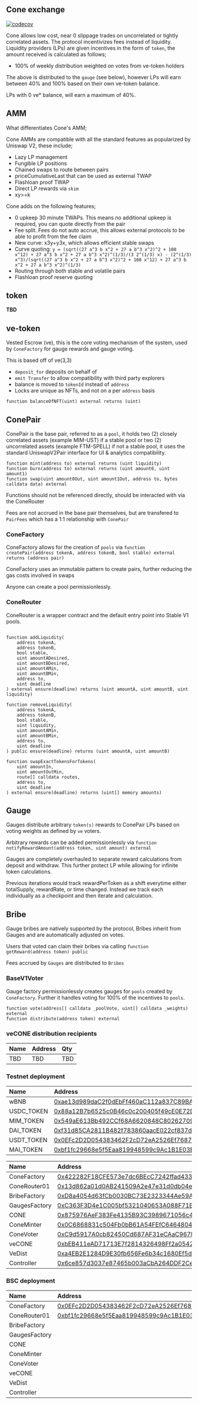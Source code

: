 ## Cone exchange

[![codecov](https://codecov.io/gh/cone-exchange/cone-contracts/branch/master/graph/badge.svg?token=U94WAFLRT7)](https://codecov.io/gh/cone-exchange/cone-contracts)

Cone allows low cost, near 0 slippage trades on uncorrelated or tightly correlated assets. The protocol incentivizes
fees instead of liquidity. Liquidity providers (LPs) are given incentives in the form of `token`, the amount received is
calculated as follows;

* 100% of weekly distribution weighted on votes from ve-token holders

The above is distributed to the `gauge` (see below), however LPs will earn between 40% and 100% based on their own
ve-token balance.

LPs with 0 ve* balance, will earn a maximum of 40%.

## AMM

What differentiates Cone's AMM;

Cone AMMs are compatible with all the standard features as popularized by Uniswap V2, these include;

* Lazy LP management
* Fungible LP positions
* Chained swaps to route between pairs
* priceCumulativeLast that can be used as external TWAP
* Flashloan proof TWAP
* Direct LP rewards via `skim`
* xy>=k

Cone adds on the following features;

* 0 upkeep 30 minute TWAPs. This means no additional upkeep is required, you can quote directly from the pair
* Fee split. Fees do not auto accrue, this allows external protocols to be able to profit from the fee claim
* New curve: x3y+y3x, which allows efficient stable swaps
* Curve
  quoting: `y = (sqrt((27 a^3 b x^2 + 27 a b^3 x^2)^2 + 108 x^12) + 27 a^3 b x^2 + 27 a b^3 x^2)^(1/3)/(3 2^(1/3) x) - (2^(1/3) x^3)/(sqrt((27 a^3 b x^2 + 27 a b^3 x^2)^2 + 108 x^12) + 27 a^3 b x^2 + 27 a b^3 x^2)^(1/3)`
* Routing through both stable and volatile pairs
* Flashloan proof reserve quoting

## token

**TBD**

## ve-token

Vested Escrow (ve), this is the core voting mechanism of the system, used by `ConeFactory` for gauge rewards and gauge
voting.

This is based off of ve(3,3)

* `deposit_for` deposits on behalf of
* `emit Transfer` to allow compatibility with third party explorers
* balance is moved to `tokenId` instead of `address`
* Locks are unique as NFTs, and not on a per `address` basis

```
function balanceOfNFT(uint) external returns (uint)
```

## ConePair

ConePair is the base pair, referred to as a `pool`, it holds two (2) closely correlated assets (example MIM-UST) if a
stable pool or two (2) uncorrelated assets (example FTM-SPELL) if not a stable pool, it uses the standard UniswapV2Pair
interface for UI & analytics compatibility.

```
function mint(address to) external returns (uint liquidity)
function burn(address to) external returns (uint amount0, uint amount1)
function swap(uint amount0Out, uint amount1Out, address to, bytes calldata data) external
```

Functions should not be referenced directly, should be interacted with via the ConeRouter

Fees are not accrued in the base pair themselves, but are transfered to `PairFees` which has a 1:1 relationship
with `ConePair`

### ConeFactory

ConeFactory allows for the creation of `pools`
via ```function createPair(address tokenA, address tokenB, bool stable) external returns (address pair)```

ConeFactory uses an immutable pattern to create pairs, further reducing the gas costs involved in swaps

Anyone can create a pool permissionlessly.

### ConeRouter

ConeRouter is a wrapper contract and the default entry point into Stable V1 pools.

```

function addLiquidity(
    address tokenA,
    address tokenB,
    bool stable,
    uint amountADesired,
    uint amountBDesired,
    uint amountAMin,
    uint amountBMin,
    address to,
    uint deadline
) external ensure(deadline) returns (uint amountA, uint amountB, uint liquidity)

function removeLiquidity(
    address tokenA,
    address tokenB,
    bool stable,
    uint liquidity,
    uint amountAMin,
    uint amountBMin,
    address to,
    uint deadline
) public ensure(deadline) returns (uint amountA, uint amountB)

function swapExactTokensForTokens(
    uint amountIn,
    uint amountOutMin,
    route[] calldata routes,
    address to,
    uint deadline
) external ensure(deadline) returns (uint[] memory amounts)

```

## Gauge

Gauges distribute arbitrary `token(s)` rewards to ConePair LPs based on voting weights as defined by `ve` voters.

Arbitrary rewards can be added permissionlessly
via ```function notifyRewardAmount(address token, uint amount) external```

Gauges are completely overhauled to separate reward calculations from deposit and withdraw. This further protect LP
while allowing for infinite token calculations.

Previous iterations would track rewardPerToken as a shift everytime either totalSupply, rewardRate, or time changed.
Instead we track each individually as a checkpoint and then iterate and calculation.

## Bribe

Gauge bribes are natively supported by the protocol, Bribes inherit from Gauges and are automatically adjusted on votes.

Users that voted can claim their bribes via calling ```function getReward(address token) public```

Fees accrued by `Gauges` are distributed to `Bribes`

### BaseV1Voter

Gauge factory permissionlessly creates gauges for `pools` created by `ConeFactory`. Further it handles voting for 100%
of the incentives to `pools`.

```
function vote(address[] calldata _poolVote, uint[] calldata _weights) external
function distribute(address token) external
```

### veCONE distribution recipients

| Name | Address | Qty |
|:-----|:--------|:----|
| TBD   | TBD     | TBD |

### Testnet deployment

| Name       | Address                                                                                                                           |
|:-----------|:----------------------------------------------------------------------------------------------------------------------------------|
| wBNB       | [0xae13d989daC2f0dEbFf460aC112a837C89BAa7cd](https://testnet.bscscan.com/address/0xae13d989daC2f0dEbFf460aC112a837C89BAa7cd#code) |
| USDC_TOKEN | [0x88a12B7b6525c0B46c0c200405f49cE0E72D71Aa](https://testnet.bscscan.com/address/0x88a12B7b6525c0B46c0c200405f49cE0E72D71Aa#code) |
| MIM_TOKEN  | [0x549aE613Bb492CCf68A6620848C80262709a1fb4](https://testnet.bscscan.com/address/0x549aE613Bb492CCf68A6620848C80262709a1fb4#code) |
| DAI_TOKEN  | [0xf31d85CA2811B482f783860aacE022cf837dF7fE](https://testnet.bscscan.com/address/0xf31d85CA2811B482f783860aacE022cf837dF7fE#code) |
| USDT_TOKEN | [0x0EFc2D2D054383462F2cD72eA2526Ef7687E1016](https://testnet.bscscan.com/address/0x0EFc2D2D054383462F2cD72eA2526Ef7687E1016#code) |
| MAI_TOKEN  | [0xbf1fc29668e5f5Eaa819948599c9Ac1B1E03E75F](https://testnet.bscscan.com/address/0xbf1fc29668e5f5Eaa819948599c9Ac1B1E03E75F#code) |

| Name                 | Address                                                                                                                            |
|:---------------------|:-----------------------------------------------------------------------------------------------------------------------------------|
| ConeFactory          | [0x422282F18CFE573e7dc6BEcC7242ffad43340aF8](https://testnet.bscscan.com/address/0x422282F18CFE573e7dc6BEcC7242ffad43340aF8#code)  |
| ConeRouter01         | [0x13d862a01d0AB241509A2e47e31d0db04e9b9F49](https://testnet.bscscan.com/address/0x13d862a01d0AB241509A2e47e31d0db04e9b9F49#code)  |
| BribeFactory         | [0xD8a4054d63fCb0030BC73E2323344Ae59A19E92b](https://testnet.bscscan.com/address/0xD8a4054d63fCb0030BC73E2323344Ae59A19E92b#code)  |
| GaugesFactory        | [0xC363F3D4e1C005bf5321040653A088F71Bb974Ab](https://testnet.bscscan.com/address/0xC363F3D4e1C005bf5321040653A088F71Bb974Ab#code)  |
| CONE                 | [0x875976AeF383Fe4135B93C3989671056c4dEcDFF](https://testnet.bscscan.com/address/0x875976AeF383Fe4135B93C3989671056c4dEcDFF#code)  |
| ConeMinter           | [0x0C6868831c504Fb0bB61A54FEfC6464804380508](https://testnet.bscscan.com/address/0x0C6868831c504Fb0bB61A54FEfC6464804380508#code)  |
| ConeVoter            | [0xC9d5917A0cb82450Cd687AF31eCAaC967D7F121C](https://testnet.bscscan.com/address/0xC9d5917A0cb82450Cd687AF31eCAaC967D7F121C#code)  |
| veCONE               | [0xbEB411eAD71713E7f2814326498Ff2a054242206](https://testnet.bscscan.com/address/0xbEB411eAD71713E7f2814326498Ff2a054242206#code)  |
| VeDist               | [0xa4EB2E1284D9E30fb656Fe6b34c1680Ef5d4cBFC](https://testnet.bscscan.com/address/0xa4EB2E1284D9E30fb656Fe6b34c1680Ef5d4cBFC#code)  |
| Controller           | [0x6ce857d3037e87465b003aCbA264DDF2Cec6D5E4](https://testnet.bscscan.com/address/0x6ce857d3037e87465b003aCbA264DDF2Cec6D5E4#code)  |

### BSC deployment

| Name                 | Address                                                                                                                   |
|:---------------------|:--------------------------------------------------------------------------------------------------------------------------|
| ConeFactory          | [0x0EFc2D2D054383462F2cD72eA2526Ef7687E1016](https://bscscan.com/address/0x0EFc2D2D054383462F2cD72eA2526Ef7687E1016#code) |
| ConeRouter01         | [0xbf1fc29668e5f5Eaa819948599c9Ac1B1E03E75F](https://bscscan.com/address/0xbf1fc29668e5f5Eaa819948599c9Ac1B1E03E75F#code) |
| BribeFactory         | [](https://bscscan.com/address/#code)                                                                                     |
| GaugesFactory        | [](https://bscscan.com/address/#code)                                                                                     |
| CONE                 | [](https://bscscan.com/address/#code)                                                                                     |
| ConeMinter           | [](https://bscscan.com/address/#code)                                                                                     |
| ConeVoter            | [](https://bscscan.com/address/#code)                                                                                     |
| veCONE               | [](https://bscscan.com/address/#code)                                                                                     |
| VeDist               | [](https://bscscan.com/address/#code)                                                                                     |
| Controller           | [](https://bscscan.com/address/#code)                                                                                     |
